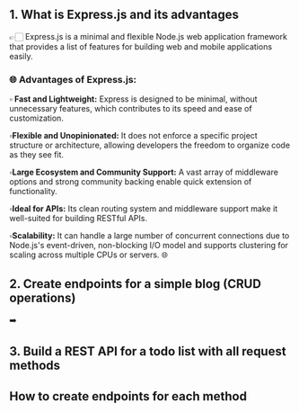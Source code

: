 ## 1. What is Express.js and its advantages
👉🏻 Express.js is a minimal and flexible Node.js web application framework that provides a list of features for building web and mobile applications easily.
### 🌐 Advantages of Express.js:
▫️ **Fast and Lightweight:**
Express is designed to be minimal, without unnecessary features, which contributes to its speed and ease of customization.

▫️**Flexible and Unopinionated:**
It does not enforce a specific project structure or architecture, allowing developers the freedom to organize code as they see fit. 

▫️**Large Ecosystem and Community Support:**
A vast array of middleware options and strong community backing enable quick extension of functionality.

▫️**Ideal for APIs:**
Its clean routing system and middleware support make it well-suited for building RESTful APIs.

▫️**Scalability:**
It can handle a large number of concurrent connections due to Node.js's event-driven, non-blocking I/O model and supports clustering for scaling across multiple CPUs or servers.
🌐



##  2. Create endpoints for a simple blog (CRUD operations)
➡️



##  3. Build a REST API for a todo list with all request methods


## How to create endpoints for each method
